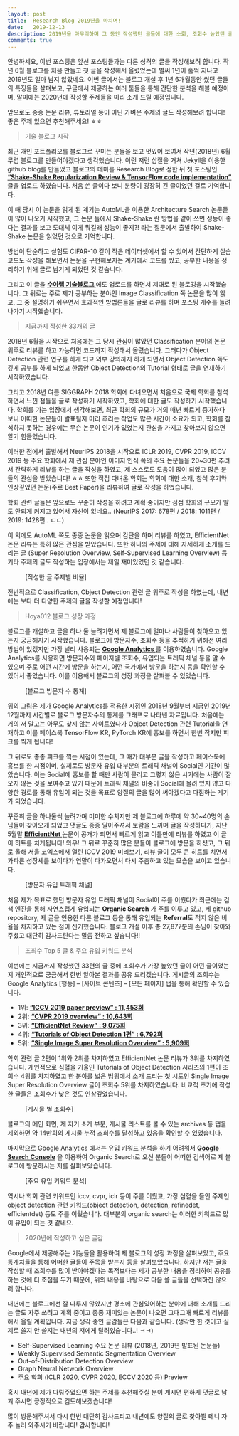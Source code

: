 ```yaml
---
layout: post
title:  Research Blog 2019년을 마치며!
date:   2019-12-13
description: 2019년을 마무리하며 그 동안 작성했던 글들에 대한 소회, 조회수 높았던 글 분석, 유입 키워드 분석 등 리뷰를 해보고 내년에 작성할 글들에 대해 정리를 해보았습니다.
comments: true
---
```


안녕하세요, 이번 포스팅은 앞선 포스팅들과는 다른 성격의 글을 작성해보려 합니다. 작년 6월 블로그를 처음 만들고 첫 글을 작성해서 올렸었는데 벌써 1년이 훌쩍 지나고 2019년도 얼마 남지 않았네요. 이번 글에서는 블로그 개설 후 1년 6개월동안 썼던 글들의 특징들을 살펴보고, 구글에서 제공하는 여러 툴들을 통해 간단한 분석을 해볼 예정이며, 말미에는 2020년에 작성할 주제들을 미리 소개 드릴 예정입니다. 

앞으로도 종종 논문 리뷰, 튜토리얼 등이 아닌 가벼운 주제의 글도 작성해보려 합니다! 좋은 주제 있으면 추천해주세요! ㅎㅎ

<blockquote> 기술 블로그 시작 </blockquote>
최근 개인 포트폴리오를 블로그로 꾸미는 분들을 보고 멋있어 보여서 작년(2018년) 6월 무렵 블로그를 만들어야겠다고 생각했습니다. 이런 저런 삽질을 거쳐 Jekyll을 이용한 github blog를 만들었고 블로그의 테마를 Research Blog로 정한 뒤 첫 포스팅인
 <a href="https://hoya012.github.io/blog/Shake-Shake-Regularization-Review/" target="_blank"><b> “Shake-Shake Regularization Review & TensorFlow code implementation” </b></a> 
글을 업로드 하였습니다. 처음 쓴 글이다 보니 분량이 굉장히 긴 글이었던 걸로 기억합니다. 

이 때 당시 이 논문을 읽게 된 계기는 AutoML을 이용한 Architecture Search 논문들이 많이 나오기 시작했고, 그 논문 들에서 Shake-Shake 란 방법을 같이 쓰면 성능이 좋다는 결과를 보고 도대체 이게 뭐길래 성능이 좋지?! 라는 질문에서 출발하여 Shake-Shake 논문을 읽었던 것으로 기억합니다.


 방법이 단순하고 실험도 CIFAR-10 같이 작은 데이터셋에서 할 수 있어서 간단하게 실습 코드도 작성을 해보면서 논문을 구현해보자는 계기에서 코드를 짰고, 공부한 내용을 정리하기 위해 글로 남기게 되었던 것 같습니다.

그리고 이 글을 
<a href="http://research.sualab.com/" target="_blank"><b> 수아랩 기술블로그 </b></a> 
에도 업로드를 하면서 제대로 된 블로깅을 시작했습니다. 그 뒤로는 주로 제가 공부하는 분야인 Image Classification 쪽 논문을 많이 읽고, 그 중 설명하기 쉬우면서 효과적인 방법론들을 글로 리뷰를 하며 포스팅 개수를 늘려 나가기 시작했습니다. 

<blockquote> 지금까지 작성한 33개의 글 </blockquote>
2018년 6월을 시작으로 처음에는 그 당시 관심이 많았던 Classification 분야의 논문 위주로 리뷰를 하고 가능하면 코드까지 작성해서 올렸습니다. 그러다가 Object Detection 관련 연구를 하게 되고 외부 강의까지 하게 되면서 Object Detection 쪽도 깊게 공부를 하게 되었고 한동안 Object Detection의 Tutorial 형태로 글을 연재하기 시작하였습니다. 

그리고 2018년 여름 SIGGRAPH 2018 학회에 다녀오면서 처음으로 국제 학회를 참석하면서 느낀 점들을 글로 작성하기 시작하였고, 학회에 대한 글도 작성하기 시작했습니다. 학회를 가는 입장에서 생각해보면, 최근 학회의 규모가 거의 매년 빠르게 증가하다 보니 어떠한 논문들이 발표될지 미리 추리는 작업도 많은 시간이 소요가 되고, 학회를 참석하지 못하는 경우에는 무슨 논문이 인기가 있었는지 관심을 가지고 찾아보지 않으면 알기 힘들었습니다. 

이러한 점에서 출발해서 NeurIPS 2018을 시작으로 ICLR 2019, CVPR 2019, ICCV 2019 등 주요 학회에서 제 관심 분야인 이미지 인식 쪽의 주요 논문들을 20~30편 추려서 간략하게 리뷰를 하는 글을 작성을 하였고, 제 스스로도 도움이 많이 되었고 많은 분들의 관심을 받았습니다! ㅎㅎ 또한 직접 다녀온 학회는 학회에 대한 소개, 참석 후기와 인상깊었던 논문(주로 Best Paper)을 리뷰하여 글로 작성을 하였습니다. 

학회 관련 글들은 앞으로도 꾸준히 작성을 하려고 계획 중이지만 점점 학회의 규모가 말도 안되게 커지고 있어서 자신이 없네요.. (NeurIPS 2017: 678편 / 2018: 1011편 / 2019: 1428편.. ㄷㄷ)

이 외에도 AutoML 쪽도 종종 논문을 읽으며 감탄을 하며 리뷰를 하였고, EfficientNet 논문 리뷰는 특히 많은 관심을 받았습니다. 또한 하나의 주제에 대해 자세하게 소개를 드리는 글 (Super Resolution Overview, Self-Supervised Learning Overview) 등 기타 주제의 글도 작성하는 입장에서는 제일 재미있었던 것 같습니다. 

<figure>
	<img src="{{ '/assets/img/blog_2019_review/1.PNG' | prepend: site.baseurl }}" alt=""> 
	<figcaption> [작성한 글 주제별 비율] </figcaption>
</figure> 

전반적으로 Classification, Object Detection 관련 글 위주로 작성을 하였는데, 내년에는 보다 더 다양한 주제의 글을 작성할 예정입니다! 

<blockquote> Hoya012 블로그 성장 과정 </blockquote>

블로그를 개설하고 글을 하나 둘 늘려가면서 제 블로그에 얼마나 사람들이 찾아오고 있는지 궁금해지기 시작했습니다. 블로그에 방문자수, 조회수 등을 추적하기 위해선 여러 방법이 있겠지만 가장 널리 사용되는 
<a href="https://analytics.google.com/" target="_blank"><b> Google Analytics </b></a> 
를 이용하였습니다. Google Analytics를 사용하면 방문자수와 페이지별 조회수, 유입되는 트래픽 채널 등을 알 수 있으며 주로 어떤 시간에 방문을 하는지, 어떤 국가에서 방문을 하는지 등을 확인할 수 있어서 좋았습니다. 이를 이용해서 블로그의 성장 과정을 살펴볼 수 있었습니다. 

<figure>
	<img src="{{ '/assets/img/blog_2019_review/2.PNG' | prepend: site.baseurl }}" alt=""> 
	<figcaption> [블로그 방문자 수 통계] </figcaption>
</figure> 

위의 그림은 제가 Google Analytics를 적용한 시점인 2018년 9월부터 지금인 2019년 12월까지 시간별로 블로그 방문자수의 통계를 그래프로 나타낸 자료입니다. 처음에는 거의 저 말고는 아무도 찾지 않는 사이트였다가 Object Detection 관련 Tutorial을 연재하고 이를 페이스북 TensorFlow KR, PyTorch KR에 홍보를 하면서 한번 작지만 피크를 찍게 됩니다!

그 뒤로도 종종 피크를 찍는 시점이 있는데, 그 때가 대부분 글을 작성하고 페이스북에 홍보를 한 시점이며, 실제로도 방문자 유입 대부분의 트래픽 채널이 Social인 기간이 많았습니다. 이는 Social에 홍보를 할 때만 사람이 몰리고 그렇지 않은 시기에는 사람이 잘 오지 않는 것을 보여주고 있기 때문에 트래픽 채널의 비중이 Social에 몰려 있지 않고 다양한 경로를 통해 유입이 되는 것을 목표로 양질의 글을 많이 써야겠다고 다짐하는 계기가 되었습니다. 

꾸준히 글을 하나둘씩 늘려가며 미미한 수치지만 제 블로그에 하루에 약 30~40명의 손님들이 찾아오게 되었고 댓글도 종종 달아주셔서 보람을 느끼며 글을 작성하다가, 지난 5월말
<a href="https://hoya012.github.io/blog/EfficientNet-review/" target="_blank"><b> EfficientNet </b></a> 
논문이 공개가 되면서 빠르게 읽고 이틀만에 리뷰를 하였고 이 글이 히트를 치게됩니다! 와우! 그 뒤로 꾸준히 많은 분들이 블로그에 방문을 하셨고, 그 뒤로 올해 서울 코엑스에서 열린 ICCV 2019 미리보기, 리뷰 글이 모두 큰 히트를 치면서 가파른 성장세를 보이다가 연말이 다가오면서 다시 주춤하고 있는 모습을 보이고 있습니다. 

<figure>
	<img src="{{ '/assets/img/blog_2019_review/3.PNG' | prepend: site.baseurl }}" alt=""> 
	<figcaption> [방문자 유입 트래픽 채널] </figcaption>
</figure> 

처음 제가 목표로 했던 방문자 유입 트래픽 채널이 Social이 주를 이뤘다가 최근에는 검색 엔진을 통해 자연스럽게 유입되는 **Organic Search** 가 주를 이루고 있고, 제 github repository, 제 글을 인용한 다른 블로그 등을 통해 유입되는 **Referral**도 적지 않은 비율을 차지하고 있는 점이 신기했습니다. 블로그 개설 이후 총 27,877분의 손님이 찾아와주셨고 대단히 감사드린다는 말씀 전하고 싶습니다!! 

<blockquote> 조회수 Top 5 글 & 주요 유입 키워드 분석 </blockquote>
이번에는 지금까지 작성했던 33편의 글 중에 조회수가 가장 높았던 글이 어떤 글이었는지 개인적으로 궁금해서 한번 알아본 결과를 공유 드리겠습니다. 게시글의 조회수는 Google Analytics [행동] – [사이트 콘텐츠] – [모든 페이지] 탭을 통해 확인할 수 있습니다. 

-	1위: <a href="https://hoya012.github.io/blog/ICCV-2019-paper-preview/" target="_blank"><b> “ICCV 2019 paper preview” : 11,453회</b></a> 
-	2위: <a href="https://hoya012.github.io/blog/CVPR-2019-overview/" target="_blank"><b> “CVPR 2019 overview” : 10,643회</b></a> 
-	3위: <a href="https://hoya012.github.io/blog/EfficientNet-review/" target="_blank"><b> “EfficientNet Review” : 9,075회</b></a> 
-	4위: <a href="https://hoya012.github.io/blog/Tutorials-of-Object-Detection-Using-Deep-Learning-what-is-object-detection/" target="_blank"><b> “Tutorials of Object Detection 1편” : 6,792회</b></a> 
-	5위: <a href="https://hoya012.github.io/blog/SIngle-Image-Super-Resolution-Overview/" target="_blank"><b> “Single Image Super Resolution Overview” : 5,909회</b></a> 

학회 관련 글 2편이 1위와 2위를 차지하였고 EfficientNet 논문 리뷰가 3위를 차지하였습니다. 개인적으로 심혈을 기울인 Tutorials of Object Detection 시리즈의 1편이 조회수 4위를 차지하였고 한 분야를 넓은 범위에서 소개 드리는 첫 시도인 Single Image Super Resolution Overview 글이 조회수 5위를 차지하였습니다. 비교적 초기에 작성한 글들은 조회수가 낮은 것도 인상깊었습니다. 

<figure>
	<img src="{{ '/assets/img/blog_2019_review/4.PNG' | prepend: site.baseurl }}" alt=""> 
	<figcaption> [게시물 별 조회수] </figcaption>
</figure> 

블로그의 메인 화면, 제 자기 소개 부분, 게시물 리스트를 볼 수 있는 archives 등 탭을 제외하면 약 14만회의 게시물 누적 조회수를 달성하고 있음을 확인할 수 있었습니다. 

마지막으로 Google Analytics 에서는 유입 키워드 분석을 하기 어려워서 
<a href="https://search.google.com/search-console/about?hl=ko" target="_blank"><b> Google Search Console</b></a> 을 이용하여 Organic Search로 오신 분들이 어떠한 검색어로 제 블로그에 방문하시는 지를 살펴보았습니다. 

<figure>
	<img src="{{ '/assets/img/blog_2019_review/5.PNG' | prepend: site.baseurl }}" alt=""> 
	<figcaption> [주요 유입 키워드 분석] </figcaption>
</figure> 

역시나 학회 관련 키워드인 iccv, cvpr, iclr 등이 주를 이뤘고, 가장 심혈을 들인 주제인 object detection 관련 키워드(object detection, detection, refinedet, efficientdet) 등도 주를 이뤘습니다. 대부분의 organic search는 이러한 키워드로 많이 유입이 되는 것 같네요. 

<blockquote> 2020년에 작성하고 싶은 글감 </blockquote>
Google에서 제공해주는 기능들을 활용하여 제 블로그의 성장 과정을 살펴보았고, 주요 통계치들을 통해 어떠한 글들이 주목을 받는지 등을 살펴보았습니다. 하지만 저는 글을 작성할 때 조회수를 많이 받아야겠다는 목적보다는 제가 공부한 내용을 정리하여 공유를 하는 것에 더 초점을 두기 때문에, 위의 내용을 바탕으로 다음 쓸 글들을 선택하진 않으려 합니다.

내년에는 블로그에선 잘 다루지 않았지만 평소에 관심있어하는 분야에 대해 소개를 드리는 글도 자주 쓰려고 계획 중이고 종종 재미있는 논문이 나오면 그때그때 빠르게 리뷰를 해서 올릴 계획입니다. 지금 생각 중인 글감들은 다음과 같습니다. (생각만 한 것이고 실제로 쓸지 안 쓸지는 내년의 저에게 달려있습니다..! ㅋㅋ)

-	Self-Supervised Learning 주요 논문 리뷰 (2018년, 2019년 발표된 논문들)
-	Weakly Supervised Semantic Segmentation Overview 
-	Out-of-Distribution Detection Overview
-	Graph Neural Network Overview 
-	주요 학회 (ICLR 2020, CVPR 2020, ECCV 2020 등) Preview 

혹시 내년에 제가 다뤄주었으면 하는 주제를 추천해주실 분이 계시면 편하게 댓글로 남겨 주시면 긍정적으로 검토해보겠습니다! 

많이 방문해주셔서 다시 한번 대단히 감사드리고 내년에도 양질의 글로 찾아뵐 테니 자주 놀러 와주시기 바랍니다! 감사합니다!
